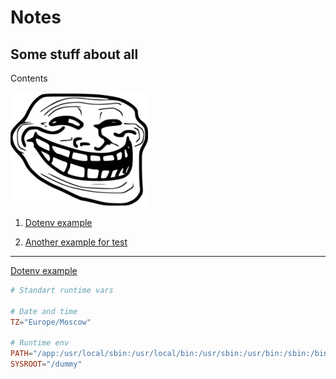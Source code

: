 Notes
===

Some stuff about all
---

Contents

![OLO](../docs/image/notes/unknown.png)

1. [Dotenv example](#01)

2. [Another example for test](#02)

---

[Dotenv example](01)

```conf
# Standart runtime vars

# Date and time
TZ="Europe/Moscow"

# Runtime env
PATH="/app:/usr/local/sbin:/usr/local/bin:/usr/sbin:/usr/bin:/sbin:/bin"
SYSROOT="/dummy"
```
